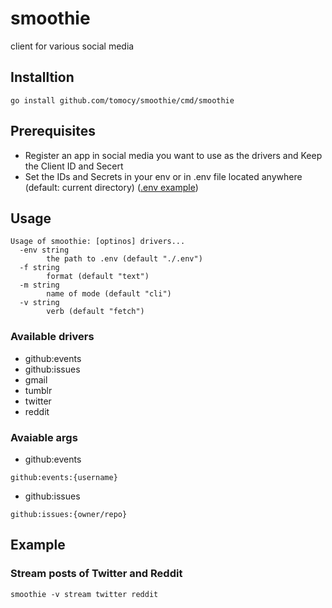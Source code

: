 # smoothie
client for various social media

## Installtion
```
go install github.com/tomocy/smoothie/cmd/smoothie
```

## Prerequisites
- Register an app in social media you want to use as the drivers and Keep the Client ID and Secert
- Set the IDs and Secrets in your env or in .env file located anywhere (default: current directory) ([.env example](.env.example))

## Usage
```
Usage of smoothie: [optinos] drivers...
  -env string
        the path to .env (default "./.env")
  -f string
        format (default "text")
  -m string
        name of mode (default "cli")
  -v string
        verb (default "fetch")
```

### Available drivers
- github:events
- github:issues
- gmail
- tumblr
- twitter
- reddit

### Avaiable args
- github:events
```
github:events:{username}
```
- github:issues
```
github:issues:{owner/repo}
```

## Example
### Stream posts of Twitter and Reddit
```
smoothie -v stream twitter reddit
```